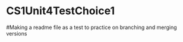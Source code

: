 # CS1Unit4TestChoice1
#Making a readme file as a test to practice on branching and merging versions
